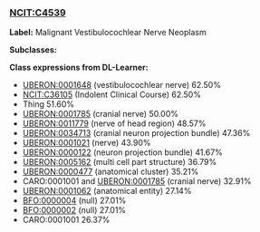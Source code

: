 
### [NCIT:C4539](http://purl.obolibrary.org/obo/NCIT_C4539)
**Label:** Malignant Vestibulocochlear Nerve Neoplasm

**Subclasses:** 

**Class expressions from DL-Learner:**

- [UBERON:0001648](http://purl.obolibrary.org/obo/UBERON_0001648) (vestibulocochlear nerve) 62.50%
- [NCIT:C36105](http://purl.obolibrary.org/obo/NCIT_C36105) (Indolent Clinical Course) 62.50%
- Thing 51.60%
- [UBERON:0001785](http://purl.obolibrary.org/obo/UBERON_0001785) (cranial nerve) 50.00%
- [UBERON:0011779](http://purl.obolibrary.org/obo/UBERON_0011779) (nerve of head region) 48.57%
- [UBERON:0034713](http://purl.obolibrary.org/obo/UBERON_0034713) (cranial neuron projection bundle) 47.36%
- [UBERON:0001021](http://purl.obolibrary.org/obo/UBERON_0001021) (nerve) 43.90%
- [UBERON:0000122](http://purl.obolibrary.org/obo/UBERON_0000122) (neuron projection bundle) 41.67%
- [UBERON:0005162](http://purl.obolibrary.org/obo/UBERON_0005162) (multi cell part structure) 36.79%
- [UBERON:0000477](http://purl.obolibrary.org/obo/UBERON_0000477) (anatomical cluster) 35.21%
- CARO:0001001 and [UBERON:0001785](http://purl.obolibrary.org/obo/UBERON_0001785) (cranial nerve) 32.91%
- [UBERON:0001062](http://purl.obolibrary.org/obo/UBERON_0001062) (anatomical entity) 27.14%
- [BFO:0000004](http://purl.obolibrary.org/obo/BFO_0000004) (null) 27.01%
- [BFO:0000002](http://purl.obolibrary.org/obo/BFO_0000002) (null) 27.01%
- CARO:0001001 26.37%



